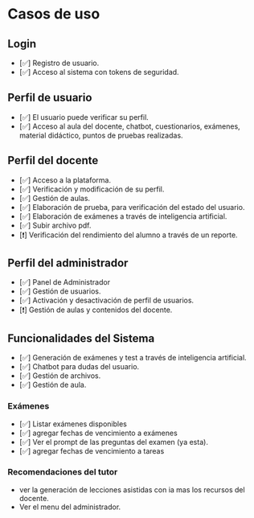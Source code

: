 # Casos de uso

## Login
- [✅] Registro de usuario.
- [✅] Acceso al sistema con tokens de seguridad.

## Perfil de usuario	
- [✅] El usuario puede verificar su perfil.
- [✅] Acceso al aula del docente, chatbot, cuestionarios, exámenes, material didáctico, puntos de pruebas realizadas.

## Perfil del docente
- [✅] Acceso a la plataforma.
- [✅] Verificación y modificación de su perfil.
- [✅] Gestión de aulas.
- [✅] Elaboración de prueba, para verificación del estado del usuario.
- [✅] Elaboración de exámenes a través de inteligencia artificial.
- [✅] Subir archivo pdf.
- [❗] Verificación del rendimiento del alumno a través de un reporte.

## Perfil del administrador
- [✅] Panel de Administrador
- [✅] Gestión de usuarios.
- [✅] Activación y desactivación de perfil de usuarios.
- [❗] Gestión de aulas y contenidos del docente.

## Funcionalidades del Sistema 
- [✅] Generación de exámenes y test a través de inteligencia artificial.
- [✅] Chatbot para dudas del usuario.
- [✅] Gestión de archivos.
- [✅] Gestión de aula.

### Exámenes
- [✅] Listar exámenes disponibles
- [✅] agregar fechas de vencimiento a exámenes
- [✅] Ver el prompt de las preguntas del examen (ya esta).
- [✅] agregar fechas de vencimiento a tareas

### Recomendaciones del tutor
- ver la generación de lecciones asistidas con ia mas los recursos del docente.
- Ver el menu del administrador.